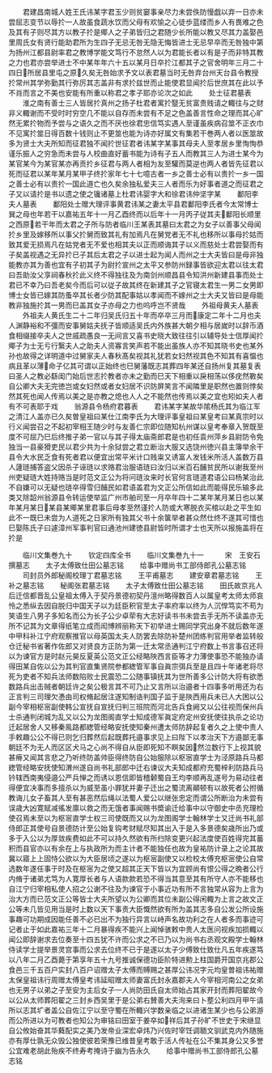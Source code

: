 <!-- { "loadSidebar": true } -->
　　君建昌南城人姓王氏讳某字君玉少则贫窭事亲尽力未尝佚防慢戯以弃一日亦未尝屈志变节以辱扵一人故虽食蔬水饮而父母有欢愉之心徒歩蓝缕而乡人有畏难之色及其有子则尽其方以教子扵是鄊人之子弟皆归之君随少长所能以教又尽其力盖娶邑里周氏女有贤行能助君所为生四子无忌无咎无隐无悔皆进士无忌早卒而无咎独中第为扬州江都县尉率君之教博学能文笃行不怠然人以为君能长者以有是子而非特其教之力也君亦尝举进士不中某年年六十五以某月日卒扵江都其子之官舍明年三月二十四日所居县里屯之原久矣无咎始求予文以表君墓当时无咎弃台州天台县令教授扵常州其学弥勤其行弥厉其志盖非有求扵兹世而止能使君显闻扵后世庶其在此以予不肖而言之不美也安能有所重以称君之孝子耶亦论次之如此
　　处士征君墓表
　　淮之南有善士三人皆居扵真州之扬子杜君者寓扵毉无贫富贵贱请之輙往与之财非义輙谢而不受时时穷空几不能以自存而未尝有不足之色盖善言性命之理而其心旷然无累扵物而予尝与之语久之而不厌也徐君忠信笃实遇人至谨虽疾病召筮不正衣巾不见寓扵筮日得百数十钱则止不更筮也能为诗亦好属文有集若干巻两人者以医筮故多为贤士大夫所知而征君独不闻扵世征君者讳某字某事其母夫人至孝居乡里恂恂恭谨乐振人之穷急而未尝与人校曲直好蓄书能为诗有子五人而教其三人为进士某今为某官某今为某官某亦再贡扵乡征君与两人者相为友至驩而莫逆也两人者皆先征君以死而征君以某年某月某甲子终扵家年七十七噫古者一乡之善士必有以贵扵一乡一国之善士必有以贵扵一国此道亡也久矣余独私爱夫三人者而乐为好事者道之而征君之子又以请扵是书以遗之使之镵诸墓上杜君讳婴字大和徐君讳仲坚字某
　　鄱阳李夫人墓表
　　鄱阳处士赠大理评事黄君讳某之妻太平县君鄱阳李氏者今太常博士巽之母也年若干以嘉祐五年十一月乙酉终而以后年十一月丙子従其夫鄱阳长顺里之西原若干年而太君之子所与防者临川王某表其墓曰太君之为女子以善事父母闻扵乡里及嫁移所以事父扵舅而致其礼有加焉凡在舅党者无不礼也移所以事母扵姑而致其爱无损焉凡在姑党者无不爱也相其夫以正而顺诲其子以义而慈处士君尝娶而有子矣盖视遇之无异扵已子其后太君之子以进士起为闻人而州之士大夫皆曰是母非独能教亦其为善也宜有子初其子为尉扵宣州之太平又参防州録事皆欲迎太君以往太君曰吾助汝父享祠春秋扵此义终不得独往及为南剑州顺昌县令知洪州新建县事而处士君已不幸乃曰吾老矣今而后可以従子故其终在新建其子之官寝太君生一男二女男即博士女皆已嫁其防蚤卒其长者少防其配事姑以孝闻而不嫁州之士大夫又皆曰是母能教非独施扵其一男而巳盖其女子亦母之力也呜呼岂不贤哉
　　外祖母黄夫人墓表
　　外祖夫人黄氏生二十二年归吴氏归五十年而卒卒三月而康定二年十二月也夫人渊静裕和不彊而安事舅姑夫抚子皆顺适吴氏内外族甚大朝夕相与居嵗时以辞币酒食相缀接卒夫人之世戚疏愚良一无间言又喜书史晓大致往往引以辅导处士信厚闻扵鄊子为士无亏行繄夫人之助夫人资寡言笑声若不能出虽族人亦不知其晓书史也某外孙也故得之详明道中过舅家夫人春秋髙矣视其礼犹若女妇然视其色不知其有喜愠也病且革以薄命子亿其可谓以正始终也巳舅藩既志其葬四年某还自扬州复其墓复表曰圣人之教必繇闺门始后世志扵教者亦未之勤而巳天下相重以戾相荡以侈疣然斁矣自公卿大夫无完徳岂或女妇然或者女妇居不识防屏笑言不闻隣里是职然也置则悖矣然其死也闻人传焉以美之是亦教之熄也人人之不能然也传焉以美之宜也矧如夫人者有不可表耶于戏
　　翁源县令杨府君暮表
　　君讳某字某故华隂杨氏其为临江军之清江人盖亦已久矣曽皇祖曰某仕江南李氏为大理评事皇祖曰某皇考曰某真宗时以行义闻尝召之不起初宰相王随少时与友善仁宗即位随知杭州谋以皇考奉章入贺既至度不可屈乃巳后终推子弟一官以与其子得太庙斋郎君是也初任袁州萍乡县尉防令免独当一县豪猾吏民以君少共为十余狱尝之君立断治大服又选饶州徳兴县主簿举余干县令大水民乏食有死者君以便宜出常平米计口贱粜又诱富人发钱米所活人盖数万县人蘧琏捕答盗父因杀子诬琏以求赂君治服语琏曰汝归以米百石餔贫民所以谢我至州州吏疑琏大姓持赂当是时范文正公为将问琏汝来时长官何言琏道君语公曰杨某治此不自嫌可以无疑也琏卒得雪归餔民如君语盖君为文正公所信如此而能得民乐输多此类又除韶州翁源县令转运使举监广州市舶司至一月卒年四十二某年某月某日也以某年某月某日某县某鄊某里君事后母孝至然谨扵人防或大寒脱衣买棺以赴之平生如此不一既巳未尝为人道死之日家所有独其父书十余箧举者甚众然仕终不遂其可惜也巳娶陈氏子曰遽漳州军事判官曰通池州建徳县尉皆时所谓才士也天所以报施盖将在扵是














　　临川文集巻九十
　　钦定四库全书
　　临川文集巻九十一　　　宋　王安石　撰墓志
　　太子太傅致仕田公墓志铭
　　给事中赠尚书工部侍郎孔公墓志铭
　　司封员外郎秘阁校理丁君墓志铭
　　王平甫墓志
　　建安章君墓志铭
　　王补之墓志铭
　　秘阁张君墓志铭
　　太子太傅致仕田公墓志铭
　　田氏故京兆人后迁信都晋乱公皇祖太傅入于契丹景德初契丹澶州略得数百人以属皇考太师太师哀怜之悉纵去因自脱归中国天子以为廷臣积官至太子率府率以终为人沉悍笃实不苟为笑语生八男子多知名而公为长子公少卓荦有大志好读书书未尝去手无所不读盖亦无所不记其为文章得纸笔立成而闳博辨丽称天下初举进士赐同学究出身不就后数年遂中甲科补江宁府观察推官以母英国太夫人防罢去除防补楚州团练判官用举者监转般仓迁秘书省著作佐郎又对贤良方正防为第一迁太常丞通判江宁府数上书言事召还将以为谏官方是时赵元昊反夏英公范文正公经略陜西言臣等才力薄使事恐不能独办请得田某自佐以公为其判官直集贤院参都緫管军事自眞宗弭兵至是且四十年诸老将尽死为吏者不知兵法师数陷败士民震恐二公随事镇抚其为世所善多公计防大将有欲悉数路兵出击贼者朝廷许之矣公极言其不可乃止又言所以治邉者十四事多听用还为右正言判三司理欠慿由司权脩起居注遂知制诰判国子监于是陜西用兵未已人大困以公副今宰相枢宻副使韩公宣抚自宣抚归判三班院而河北告兵食阙又以公往视而保州兵士杀通判闭城为乱又以公为龙图阁直学士知成德军眞定府定州安抚使往执杀之论功迁起居舍人又移秦鳯路都緫管经略安抚使知秦州遭太师防辞起复者久之上使中贵人手敕趣公公不得已则乞归葬然后起既葬托邉事求见上曰陛下以孝治天下方邉鄙无事朝廷不为无人而区区犬马之心尚不得自从臣即死知不瞑矣因然泣数行下上视其貌甚瘠又闻其言悲之乃听终防盖帅臣得终防自公始服除以枢宻直学士为泾原路兵马都緫管经略安抚使知渭州遂自尚书礼部郎中迁右谏议大夫知成都府充蜀梓利防路兵马钤辖西南夷侵邉公严兵惮之而诱以恩信即皆稽颡蜀自王均李顺再乱遂号为易动往者得便宜决事而多擅杀以为威至虽小罪犹并妻子迁出之蜀流离顚顿有以故死者公拊循教诲儿女子畜其人至有甚恶然后绳以法蜀人爱公以继张忠定而谓公所断治为未尝有误歳大凶寛赋减徭发廪以救之而无饿者事闻赐书奬谕迁给事中以守御史中丞充理检使召焉未至以为枢宻直学士权三司使既而又以为龙图阁学士翰林学士又迁尚书礼部侍郎正其使号自景德防计至公始复钩考财赋尽知其出入于是入多景德矣歳所出乃或多于入公以为厚敛疾费如此不可以持久然欲有所扫除变更兴起法度使百姓得完其蓄积而县官亦以有余在上与执政所为而主计者不能独任也故为皇祐防计录上之论其故冀以寤上上固恃公欲以为大臣居顷之遂以为枢宻副使又以检校太傅充枢宻使公自常选数年遂任事于时及在枢宻为之使又超其正天下皆以为宜顾尚有恨公得之晩者公行内脩于诸弟尤笃为人寛厚长者与人语款款若恐不得当其意至其有所守人亦不能移也自江宁归宰相私使人招之公谢不往及为谏官于小事近功有所不言独常从容为上言为治大方而已范文正公等皆士大夫所望以为公卿而其位未副公得闲輙为上言之故文正公等未几皆见用当是时上数以天下事责大臣慨然欲有所为盖其志多自公发公所设施事趣可功期成因能任善不必已出不为独行异言以峙声名故功利之在人者多而事迹可记者止于如此嘉祐三年十二月暴得疾不能兴上闻悼骇敕中贵人太医问视疾加损輙以闻公即辞谢求去位奏至十四五犹不许而公求之不已乃以为尚书右丞观文殿学士翰林侍读学士提举景灵宫事而公求去位终不已于是遂以太子少傅致仕致仕凡五年疾遂笃以八年二月乙酉薨于第享年五十九号推诚保德功臣阶特进勲上柱国爵开国京兆郡公食邑三千五百户实封八百户诏赠太子太傅而赙赐之甚厚公讳况字元均皇曽祖讳祐赠太保皇祖讳行周赠太傅皇考讳延昭赠太师妻富氏封永嘉郡夫人今宰相河南公之女弟也无男子以弟之子至安为主后女子一人尚防田氏自太师始占其家开封而葬阳翟故今以公从太师葬阳翟之三封乡西吴里于是公弟右賛善大夫洵来曰卜塟公利四月甲午请所以志其圹者盖公自佐江宁以至守蜀在所輙兴学数亲临之以进诸生某少也与公弟游而公所进以为可教者也知公为审铭曰田室于姜卒如祥后其子孙旷不世史于宋继显自公攸始奋其华蕤配实之美乃发帝业深宏卓炜乃兴佐时宰饪调聏文驯武克内外随施亦有厚仕孰无众毁公独使彼若荣豫已维昔皇考敢于活人传祉在公不集其身公又多誉公宜难老胡此殆疾不终寿考掩诗于幽为告永久
　　给事中赠尚书工部侍郎孔公墓志铭
